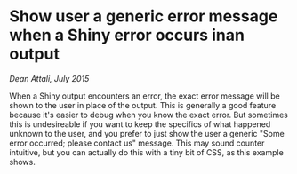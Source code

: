# Show user a generic error message when a Shiny error occurs inan output

*Dean Attali, July 2015*

When a Shiny output encounters an error, the exact error message will be shown to the user in place of the output. This is generally a good feature because it's easier to debug when you know the exact error. But sometimes this is undesireable if you want to keep the specifics of what happened unknown to the user, and you prefer to just show the user a generic "Some error occurred; please contact us" message. This may sound counter intuitive, but you can actually do this with a tiny bit of CSS, as this example shows.